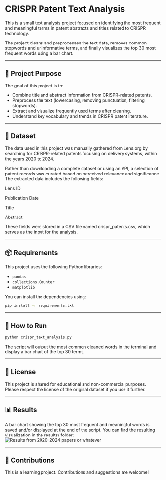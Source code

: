 # CRISPR Patent Text Analysis

This is a small text analysis project focused on identifying the most frequent and meaningful terms in patent abstracts and titles related to CRISPR technology.

The project cleans and preprocesses the text data, removes common stopwords and uninformative terms, and finally visualizes the top 30 most frequent words using a bar chart.

---

## 🧪 Project Purpose

The goal of this project is to:

- Combine title and abstract information from CRISPR-related patents.
- Preprocess the text (lowercasing, removing punctuation, filtering stopwords).
- Extract and visualize frequently used terms after cleaning.
- Understand key vocabulary and trends in CRISPR patent literature.

---

## 📁 Dataset

The data used in this project was manually gathered from Lens.org by searching for CRISPR-related patents focusing on delivery systems, within the years 2020 to 2024.

Rather than downloading a complete dataset or using an API, a selection of patent records was curated based on perceived relevance and significance. The extracted data includes the following fields:

Lens ID

Publication Date

Title

Abstract

These fields were stored in a CSV file named crispr_patents.csv, which serves as the input for the analysis.

---

## 📦 Requirements

This project uses the following Python libraries:

- `pandas`
- `collections.Counter`
- `matplotlib`

You can install the dependencies using:

```bash
pip install -r requirements.txt
```

---

## 🚀 How to Run

```bash
python crispr_text_analysis.py
```

The script will output the most common cleaned words in the terminal and display a bar chart of the top 30 terms.

---

## 📄 License

This project is shared for educational and non-commercial purposes.\
Please respect the license of the original dataset if you use it further.

---

## 📊 Results

A bar chart showing the top 30 most frequent and meaningful words is saved and/or displayed at the end of the script. You can find the resulting visualization in the results/ folder:
![Results from 2020-2024 papers or whatever](Results.pg)

---

## 🤝 Contributions

This is a learning project. Contributions and suggestions are welcome!

